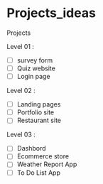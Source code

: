 # Projects_ideas


Projects 

Level 01 :  
- [ ] survey form
- [ ] Quiz website
- [ ] Login page

Level 02 : 
- [ ] Landing pages
- [ ] Portfolio site
- [ ] Restaurant site

Level 03 : 
- [ ] Dashbord
- [ ] Ecommerce store
- [ ] Weather Report App
- [ ] To Do List App
